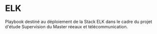 # ELK

Playbook destiné au déploiement de la Stack ELK dans le cadre du projet d'étude Supervision du Master réeaux et télécommunication.


